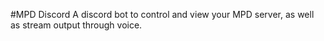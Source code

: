 #MPD Discord
A discord bot to control and view your MPD server, as well as stream output through voice.